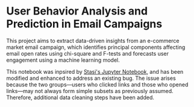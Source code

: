 # User Behavior Analysis and Prediction in Email Campaigns

This project aims to extract data-driven insights from an e-commerce market email campaign, which identifies principal components affecting email open rates using chi-square and F-tests and forecasts user engagement using a machine learning model.

This notebook was inpsired by [Stasi's Jupyter Notebook](https://github.com/stasi009/TakeHomeDataChallenges/tree/master/07.MarketingEmail), and has been modified and enhanced to address an existing bug. The issue arises because the two groups—users who clicked links and those who opened links—may not always form simple subsets as previously assumed. Therefore, additional data cleaning steps have been added.
